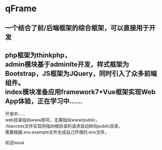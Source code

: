 # qFrame
一个结合了前/后端框架的综合框架，可以直接用于开发
--------
php框架为thinkphp，  
admin模块基于adminlte开发，样式框架为Bootstrap，JS框架为JQuery，同时引入了众多前端组件。  
index模块准备应用framework7+Vue框架实现Web App体验，正在学习中……  
--------
开发中……  
web目录指向www即可，无需指向www/public，  
.htaccess文件实现将指向根目录的请求自动转向public目录，  
需要根据.env.example文件生成自己环境的.env文件，

欢迎issue
